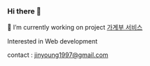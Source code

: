 ### Hi there 👋

🔭 I’m currently working on project [가계부 서비스](https://github.com/boostcamp-2020/Project16-F-Account-Book/)

Interested in Web development 

contact : jinyoung1997@gmail.com

<!--
**namda-on/namda-on** is a ✨ _special_ ✨ repository because its `README.md` (this file) appears on your GitHub profile.

Here are some ideas to get you started:

- 🔭 I’m currently working on ...
- 🌱 I’m currently learning ...
- 👯 I’m looking to collaborate on ...
- 🤔 I’m looking for help with ...
- 💬 Ask me about ...
- 📫 How to reach me: ...
- 😄 Pronouns: ...
- ⚡ Fun fact: ...
-->
